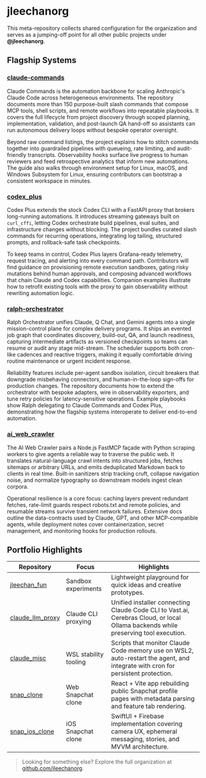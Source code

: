 # jleechanorg

This meta-repository collects shared configuration for the organization and serves as a jumping-off point for all other public projects under **@jleechanorg**.

## Flagship Systems

### [claude-commands](https://github.com/jleechanorg/claude-commands)
Claude Commands is the automation backbone for scaling Anthropic's Claude Code across heterogeneous environments. The repository documents more than 150 purpose-built slash commands that compose MCP tools, shell scripts, and remote workflows into repeatable playbooks. It covers the full lifecycle from project discovery through scoped planning, implementation, validation, and post-launch QA hand-off so assistants can run autonomous delivery loops without bespoke operator oversight.

Beyond raw command listings, the project explains how to stitch commands together into guardrailed pipelines with queueing, rate limiting, and audit-friendly transcripts. Observability hooks surface live progress to human reviewers and feed retrospective analytics that inform new automations. The guide also walks through environment setup for Linux, macOS, and Windows Subsystem for Linux, ensuring contributors can bootstrap a consistent workspace in minutes.

### [codex_plus](https://github.com/jleechanorg/codex_plus)
Codex Plus extends the stock Codex CLI with a FastAPI proxy that brokers long-running automations. It introduces streaming gateways built on `curl_cffi`, letting Codex orchestrate build pipelines, eval suites, and infrastructure changes without blocking. The project bundles curated slash commands for recurring operations, integrating log tailing, structured prompts, and rollback-safe task checkpoints.

To keep teams in control, Codex Plus layers Grafana-ready telemetry, request tracing, and alerting into every command path. Contributors will find guidance on provisioning remote execution sandboxes, gating risky mutations behind human approvals, and composing advanced workflows that chain Claude and Codex capabilities. Companion examples illustrate how to retrofit existing tools with the proxy to gain observability without rewriting automation logic.

### [ralph-orchestrator](https://github.com/jleechanorg/ralph-orchestrator)
Ralph Orchestrator unifies Claude, Q Chat, and Gemini agents into a single mission-control plane for complex delivery programs. It ships an evented job graph that coordinates discovery, build-out, QA, and launch readiness, capturing intermediate artifacts as versioned checkpoints so teams can resume or audit any stage mid-stream. The scheduler supports both cron-like cadences and reactive triggers, making it equally comfortable driving routine maintenance or urgent incident response.

Reliability features include per-agent sandbox isolation, circuit breakers that downgrade misbehaving connectors, and human-in-the-loop sign-offs for production changes. The repository documents how to extend the orchestrator with bespoke adapters, wire in observability exporters, and tune retry policies for latency-sensitive operations. Example playbooks show Ralph delegating to Claude Commands and Codex Plus, demonstrating how the flagship systems interoperate to deliver end-to-end automation.

### [ai_web_crawler](https://github.com/jleechanorg/ai_web_crawler)
The AI Web Crawler pairs a Node.js FastMCP façade with Python scraping workers to give agents a reliable way to traverse the public web. It translates natural-language crawl intents into structured jobs, fetches sitemaps or arbitrary URLs, and emits deduplicated Markdown back to clients in real time. Built-in sanitizers strip tracking cruft, collapse navigation noise, and normalize typography so downstream models ingest clean corpora.

Operational resilience is a core focus: caching layers prevent redundant fetches, rate-limit guards respect robots.txt and remote policies, and resumable streams survive transient network failures. Extensive docs outline the data-contracts used by Claude, GPT, and other MCP-compatible agents, while deployment notes cover containerization, secret management, and monitoring hooks for production rollouts.

## Portfolio Highlights

| Repository | Focus | Highlights |
| --- | --- | --- |
| [jleechan_fun](https://github.com/jleechanorg/jleechan_fun) | Sandbox experiments | Lightweight playground for quick ideas and creative prototypes. |
| [claude_llm_proxy](https://github.com/jleechanorg/claude_llm_proxy) | Claude CLI proxying | Unified installer connecting Claude Code CLI to Vast.ai, Cerebras Cloud, or local Ollama backends while preserving tool execution. |
| [claude_misc](https://github.com/jleechanorg/claude_misc) | WSL stability tooling | Scripts that monitor Claude Code memory use on WSL2, auto-restart the agent, and integrate with cron for persistent protection. |
| [snap_clone](https://github.com/jleechanorg/snap_clone) | Web Snapchat clone | React + Vite app rebuilding public Snapchat profile pages with metadata parsing and feature tab rendering. |
| [snap_ios_clone](https://github.com/jleechanorg/snap_ios_clone) | iOS Snapchat clone | SwiftUI + Firebase implementation covering camera UX, ephemeral messaging, stories, and MVVM architecture. |

> Looking for something else? Explore the full organization at [github.com/jleechanorg](https://github.com/jleechanorg).
